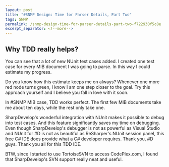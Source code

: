 ```yaml
---
layout: post
title: "#SNMP Design: Time for Parser Details, Part Two"
tags: SNMP
permalink: /snmp-design-time-for-parser-details-part-two-f722930f5c8e
excerpt_separator: <!--more-->
---
```

## Why TDD really helps?

You can see that a lot of new NUnit test cases added. I created one test case for every MIB document I was going to parse. In this way I could estimate my progress.

Do you know how this estimate keeps me on always? Whenever one more red node turns green, I know I am one step closer to the goal. Try this approach yourself and I believe you fall in love with it soon.

In #SNMP MIB case, TDD works perfect. The first few MIB documents take me about ten days, while the rest only take one.

SharpDevelop's wonderful integration with NUnit makes it possible to debug into test cases. And this feature significantly saves my time on debugging. Even though SharpDevelop's debugger is not as powerful as Visual Studio and NUnit for #D is not as beautiful as ReSharper's NUnit session panel, this free C# IDE does provide what a C# developer requires. Thank you, #D guys. Thank you all for this TDD IDE.

BTW, since I started to use TortoiseSVN to access CodePlex.com, I found that SharpDevelop's SVN support really neat and useful.
<!--more-->